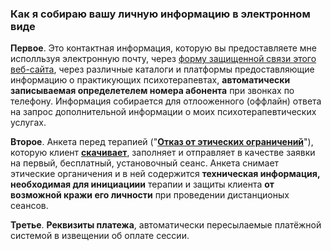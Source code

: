 ### Как я собираю вашу личную информацию в электронном виде

**Первое**. Это контактная информация, которую вы предоставляете мне исполльзуя электронную почту, через [форму защищенной связи этого веб-сайта](https://bit.ly/3yhBEb4), через различные каталоги и платформы предоставляющие информацию о практикующих психотерапевтах, **автоматически записываемая определетелем номера абонента** при звонках по телефону. Информация собирается для отлооженного (оффлайн) ответа на запрос дополнительной информации о моих психотерапевтических услугах.

**Второе**. Анкета перед терапией ("**[Отказ от этических ограничений](/disclaimer/)**"), которую клиент **[скачивает](https://github.com/ivlev/ivlev.github.io/blob/ph-first/_data/ethicsform.tar.gz)**, заполняет и отправляет в качестве заявки на первый, бесплатный, установочный сеанс. Анкета снимает этические органичения и в ней содержится **техническая информация, необходимая для инициациии** терапии и защиты клиента **от возможной кражи его личности** при проведении дистанционых сеансов.

**Третье**. **Реквизиты платежа**, автоматически пересылаемые платёжной системой в извещении об оплате сессии.

